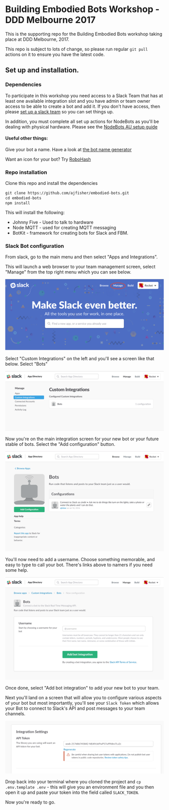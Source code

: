 # Building Embodied Bots Workshop - DDD Melbourne 2017

This is the supporting repo for the Building Embodied Bots workshop taking place at DDD Melbourne, 2017.

This repo is subject to lots of change, so please run regular `git pull` actions on it to ensure you have the latest code.

## Set up and installation.

### Dependencies

To participate in this workshop you need access to a Slack Team that has at least one available integration slot and you have admin or team owner access to be able to create a bot and add it. If you don't have access, then please [set up a slack team](https://slack.com) so you can set things up.

In addition, you must complete all set up actions for NodeBots as you'll be dealing with physical hardware. Please see the [NodeBots AU setup guide](https://github.com/nodebotsau/nbdau/blob/master/setup.md)

#### Useful other things:

Give your bot a name. Have a look at
[the bot name generator](http://www.fantasynamegenerators.com/robot-names.php)

Want an icon for your bot? Try [RoboHash](https://robohash.org/)

### Repo installation

Clone this repo and install the dependencies

```
git clone https://github.com/ajfisher/embodied-bots.git
cd embodied-bots
npm install
```

This will install the following:

* Johnny Five - Used to talk to hardware
* Node MQTT - used for creating MQTT messaging
* BotKit - framework for creating bots for Slack and FBM.

### Slack Bot configuration

From slack, go to the main menu and then select "Apps and Integrations".

This will launch a web browser to your team management screen, select "Manage"
from the top right menu which you can see below.

![](slides/images/manage.png)

Select "Custom Integrations" on the left and you'll see a screen like that below.
Select "Bots"

![](slides/images/integrations.png)

Now you're on the main integration screen for your new bot or your future stable
of bots. Select the "Add configuration" button.

![](slides/images/add_config.png)

You'll now need to add a username. Choose something memorable, and easy to type
to call your bot. There's links above to namers if you need some help.

![](slides/images/create_name.png)

Once done, select "Add bot integration" to add your new bot to your team.

Next you'll land on a screen that will allow you to configure various aspects
of your bot but most importantly, you'll see your `Slack Token` which allows
your Bot to connect to Slack's API and post messages to your team channels.

![](slides/images/get_token.png)

Drop back into your terminal where you cloned the project and
`cp .env.template .env` - this will give you an environment file and you
then open it up and paste your token into the field called `SLACK_TOKEN`.

Now you're ready to go. 




